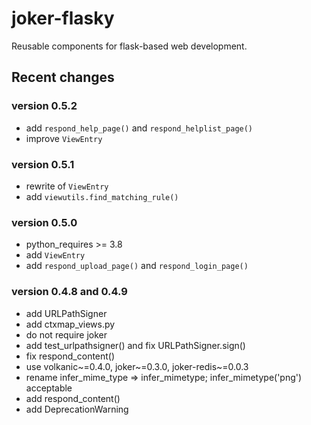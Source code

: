 joker-flasky
============

Reusable components for flask-based web development.


Recent changes
--------------

### version 0.5.2

- add `respond_help_page()` and `respond_helplist_page()`
- improve `ViewEntry`

### version 0.5.1

- rewrite of `ViewEntry`
- add `viewutils.find_matching_rule()`

### version 0.5.0

- python_requires >= 3.8
- add `ViewEntry`
- add `respond_upload_page()` and `respond_login_page()`

### version 0.4.8 and 0.4.9

- add URLPathSigner
- add ctxmap_views.py
- do not require joker
- add test_urlpathsigner() and fix URLPathSigner.sign()
- fix respond_content()
- use volkanic~=0.4.0, joker~=0.3.0, joker-redis~=0.0.3
- rename infer_mime_type => infer_mimetype; infer_mimetype('png') acceptable
- add respond_content()
- add DeprecationWarning

